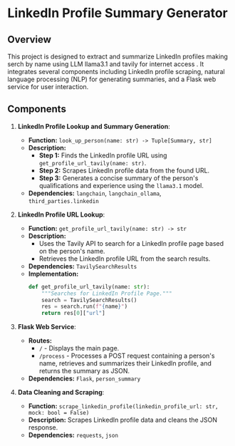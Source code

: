 # LinkedIn Profile Summary Generator

## Overview

This project is designed to extract and summarize LinkedIn profiles making serch by name using LLM llama3.1 and tavily for internet access . It integrates several components including LinkedIn profile scraping, natural language processing (NLP) for generating summaries, and a Flask web service for user interaction.

## Components

1. **LinkedIn Profile Lookup and Summary Generation**:
   - **Function:** `look_up_person(name: str) -> Tuple[Summary, str]`
   - **Description:** 
     - **Step 1:** Finds the LinkedIn profile URL using `get_profile_url_tavily(name: str)`.
     - **Step 2:** Scrapes LinkedIn profile data from the found URL.
     - **Step 3:** Generates a concise summary of the person's qualifications and experience using the `llama3.1` model.
   - **Dependencies:** `langchain`, `langchain_ollama`, `third_parties.linkedin`

2. **LinkedIn Profile URL Lookup**:
   - **Function:** `get_profile_url_tavily(name: str) -> str`
   - **Description:** 
     - Uses the Tavily API to search for a LinkedIn profile page based on the person's name.
     - Retrieves the LinkedIn profile URL from the search results.
   - **Dependencies:** `TavilySearchResults`
   - **Implementation:**
     ```python
     def get_profile_url_tavily(name: str):
         """Searches for LinkedIn Profile Page."""
         search = TavilySearchResults()
         res = search.run(f"{name}")
         return res[0]["url"]
     ```

3. **Flask Web Service**:
   - **Routes:**
     - `/` - Displays the main page.
     - `/process` - Processes a POST request containing a person's name, retrieves and summarizes their LinkedIn profile, and returns the summary as JSON.
   - **Dependencies:** `Flask`, `person_summary`

4. **Data Cleaning and Scraping**:
   - **Function:** `scrape_linkedin_profile(linkedin_profile_url: str, mock: bool = False)`
   - **Description:** Scrapes LinkedIn profile data and cleans the JSON response.
   - **Dependencies:** `requests`, `json`
